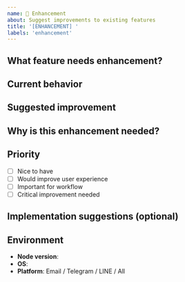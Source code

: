 ```yaml
---
name: 🔧 Enhancement
about: Suggest improvements to existing features
title: '[ENHANCEMENT] '
labels: 'enhancement'
---
```


<!--
🏷️ ISSUE TITLE NAMING RULES:
Format: [ENHANCEMENT] Short description of the enhancement

✅ GOOD EXAMPLES:
- [ENHANCEMENT] Improve error messages for failed notifications
- [ENHANCEMENT] Add configuration validation on startup
- [ENHANCEMENT] Better logging for debugging command execution
- [ENHANCEMENT] Improve Telegram bot command help text
- [ENHANCEMENT] Add retry mechanism for failed email sends
- [ENHANCEMENT] Better handling of network timeouts
- [ENHANCEMENT] Improve notification formatting options

❌ BAD EXAMPLES:
- Enhancement (no [ENHANCEMENT] prefix)
- [ENHANCEMENT] Better (not specific enough)
- Improve something (no [ENHANCEMENT] prefix)
- [ENHANCEMENT] Fix (use [BUG] for fixes)

📋 AVAILABLE ISSUE TYPES:
1. 🐛 Bug Report - Report broken functionality
2. ✨ Feature Request - Request new features
3. ❓ Question - Ask usage questions
4. 🔒 Security Report - Report security vulnerabilities
5. ⚡ Performance Issue - Report performance problems
6. 🔧 Enhancement (this template) - Suggest improvements to existing features
7. 💬 Discussion - General discussions and brainstorming
-->

## What feature needs enhancement?
<!-- Which existing feature should be improved? -->

## Current behavior
<!-- How does it work now? -->

## Suggested improvement
<!-- What should be enhanced and how? -->

## Why is this enhancement needed?
<!-- What problem does this solve? -->

## Priority
- [ ] Nice to have
- [ ] Would improve user experience
- [ ] Important for workflow
- [ ] Critical improvement needed

## Implementation suggestions (optional)
<!-- If you have ideas on how to implement this -->

## Environment
- **Node version**: 
- **OS**: 
- **Platform**: Email / Telegram / LINE / All